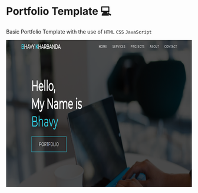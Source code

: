# Portfolio Template 💻

Basic Portfolio Template with the use of `HTML` `CSS` `JavaScript`

<img src="img/home.png" alt="Home Page" style="height: 400px; width:800px;"/>
